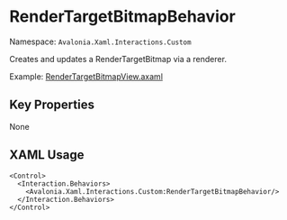 # RenderTargetBitmapBehavior

Namespace: `Avalonia.Xaml.Interactions.Custom`

Creates and updates a RenderTargetBitmap via a renderer.

Example: [RenderTargetBitmapView.axaml](samples/BehaviorsTestApplication/Views/Pages/RenderTargetBitmapView.axaml)

## Key Properties
None

## XAML Usage
```xaml
<Control>
  <Interaction.Behaviors>
    <Avalonia.Xaml.Interactions.Custom:RenderTargetBitmapBehavior/>
  </Interaction.Behaviors>
</Control>
```
